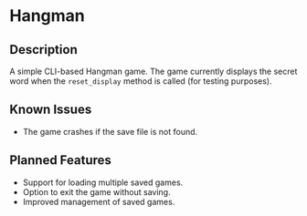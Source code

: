 # Hangman

## Description
A simple CLI-based Hangman game. The game currently displays the secret word when the `reset_display` method is called (for testing purposes).

## Known Issues
- The game crashes if the save file is not found.

## Planned Features
- Support for loading multiple saved games.
- Option to exit the game without saving.
- Improved management of saved games.

